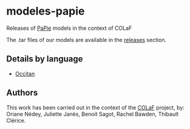 # modeles-papie
Releases of [PaPie](https://github.com/lascivaroma/PaPie) models in the context of COLaF

The .tar files of our models are available in the [releases](https://github.com/DEFI-COLaF/modeles-papie/releases) section.

## Details by language
- [Occitan](occitan.md)

## Authors
This work has been carried out in the context of the [COLaF](https://colaf.huma-num.fr/) project,
by: <br/>Oriane Nédey, Juliette Janès, Benoit Sagot, Rachel Bawden, Thibault Clérice.
